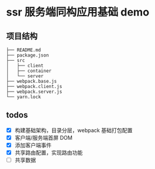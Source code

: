 # ssr 服务端同构应用基础 demo

## 项目结构

```
├── README.md
├── package.json
├── src
│   ├── client
│   ├── container
│   └── server
├── webpack.base.js
├── webpack.client.js
├── webpack.server.js
└── yarn.lock
```

## todos

- [x] 构建基础架构，目录分层，webpack 基础打包配置
- [x] 客户端/服务端首屏 DOM
- [x] 添加客户端事件
- [x] 共享路由配置，实现路由功能
- [ ] 共享数据
